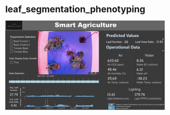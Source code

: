 # leaf_segmentation_phenotyping

![](https://github.com/vigchandra/leaf_segmentation_phenotyping/blob/master/dash.png)
